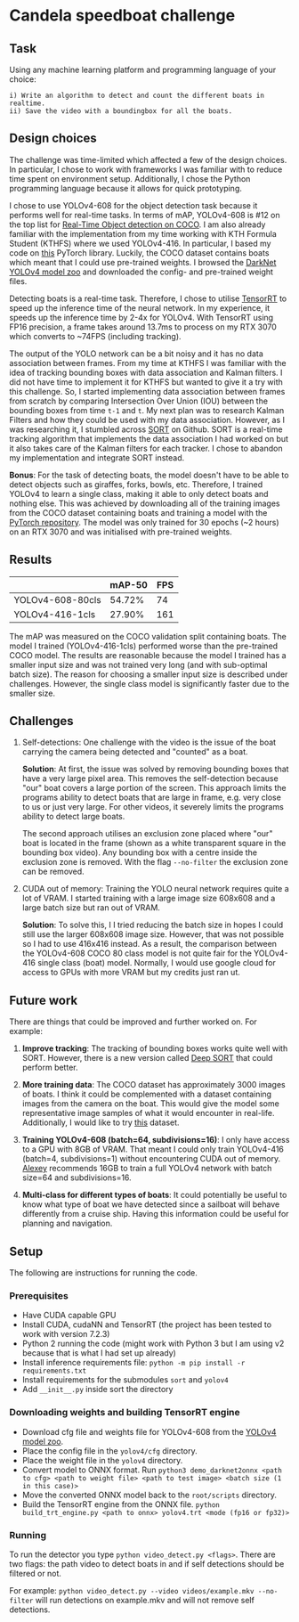 # Candela speedboat challenge

## Task
Using any machine learning platform and programming language of your choice:

    i) Write an algorithm to detect and count the different boats in realtime.
    ii) Save the video with a boundingbox for all the boats.

## Design choices
The challenge was time-limited which affected a few of the design choices. In particular, I chose to work with frameworks I was familiar with to reduce time spent on environment setup. Additionally, I chose the Python programming language because it allows for quick prototyping. 

I chose to use YOLOv4-608 for the object detection task because it performs well for real-time tasks. In terms of mAP, YOLOv4-608 is #12 on the top list for [Real-Time Object detection on COCO](https://paperswithcode.com/sota/real-time-object-detection-on-coco). I am also already familiar with the implementation from my time working with KTH Formula Student (KTHFS) where we used YOLOv4-416. In particular, I based my code on [this](https://github.com/Tianxiaomo/pytorch-YOLOv4) PyTorch library. Luckily, the COCO dataset contains boats which meant that I could use pre-trained weights. I browsed the [DarkNet YOLOv4 model zoo](https://github.com/AlexeyAB/darknet/wiki/YOLOv4-model-zoo) and downloaded the config- and pre-trained weight files. 

Detecting boats is a real-time task. Therefore, I chose to utilise [TensorRT](https://developer.nvidia.com/tensorrt) to speed up the inference time of the neural network. In my experience, it speeds up the inference time by 2-4x for YOLOv4. With TensorRT using FP16 precision, a frame takes around 13.7ms to process on my RTX 3070 which converts to ~74FPS (including tracking). 

The output of the YOLO network can be a bit noisy and it has no data association between frames. From my time at KTHFS I was familiar with the idea of tracking bounding boxes with data association and Kalman filters. I did not have time to implement it for KTHFS but wanted to give it a try with this challenge. So, I started implementing data association between frames from scratch by comparing Intersection Over Union (IOU) between the bounding boxes from time `t-1` and `t`. My next plan was to research Kalman Filters and how they could be used with my data association. However, as I was researching it, I stumbled across [SORT](https://github.com/abewley/sort) on Github. SORT is a real-time tracking algorithm that implements the data association I had worked on but it also takes care of the Kalman filters for each tracker. I chose to abandon my implementation and integrate SORT instead. 

**Bonus**: For the task of detecting boats, the model doesn't have to be able to detect objects such as giraffes, forks, bowls, etc. Therefore, I trained YOLOv4 to learn a single class, making it able to only detect boats and nothing else. This was achieved by downloading all of the training images from the COCO dataset containing boats and training a model with the [PyTorch repository](https://github.com/Tianxiaomo/pytorch-YOLOv4). The model was only trained for 30 epochs (~2 hours) on an RTX 3070 and was initialised with pre-trained weights. 

## Results
|                  | mAP-50 | FPS |
|------------------|--------|-----|
| YOLOv4-608-80cls | 54.72% | 74  |
| YOLOv4-416-1cls  | 27.90% | 161 |

The mAP was measured on the COCO validation split containing boats. The model I trained (YOLOv4-416-1cls) performed worse than the pre-trained COCO model. The results are reasonable because the model I trained has a smaller input size and was not trained very long (and with sub-optimal batch size). The reason for choosing a smaller input size is described under challenges. However, the single class model is significantly faster due to the smaller size. 

## Challenges
1. Self-detections: One challenge with the video is the issue of the boat carrying the camera being detected and "counted" as a boat.

    **Solution**: At first, the issue was solved by removing bounding boxes that have a very large pixel area. This removes the self-detection because "our" boat covers a large portion of the screen. This approach limits the programs ability to detect boats that are large in frame, e.g. very close to us or just very large. For other videos, it severely limits the programs ability to detect large boats. 

    The second approach utilises an exclusion zone placed where "our" boat is located in the frame (shown as a white transparent square in the bounding box video). Any bounding box with a centre inside the exclusion zone is removed. With the flag `--no-filter` the exclusion zone can be removed.

2. CUDA out of memory: Training the YOLO neural network requires quite a lot of VRAM. I started training with a large image size 608x608 and a large batch size but ran out of VRAM.

    **Solution**: To solve this, I I tried reducing the batch size in hopes I could still use the larger 608x608 image size. However, that was not possible so I had to use 416x416 instead. As a result, the comparison between the YOLOv4-608 COCO 80 class model is not quite fair for the YOLOv4-416 single class (boat) model. Normally, I would use google cloud for access to GPUs with more VRAM but my credits just ran ut.  

## Future work
There are things that could be improved and further worked on. For example:

1. **Improve tracking**: The tracking of bounding boxes works quite well with SORT. However, there is a new version called [Deep SORT](https://github.com/nwojke/deep_sort) that could perform better. 

2. **More training data**: The COCO dataset has approximately 3000 images of boats. I think it could be complemented with a dataset containing images from the camera on the boat. This would give the model some representative image samples of what it would encounter in real-life. Additionally, I would like to try [this](https://www.kaggle.com/clorichel/boat-types-recognition/version/1) dataset.

3. **Training YOLOv4-608 (batch=64, subdivisions=16)**: I only have access to a GPU with 8GB of VRAM. That meant I could only train YOLOv4-416 (batch=4, subdivisions=1) without encountering CUDA out of memory. [Alexey](https://github.com/AlexeyAB/darknet/wiki/YOLOv4-model-zoo) recommends 16GB to train a full YOLOv4 network with batch size=64 and subdivisions=16. 

4. **Multi-class for different types of boats**: It could potentially be useful to know what type of boat we have detected since a sailboat will behave differently from a cruise ship. Having this information could be useful for planning and navigation.

## Setup
The following are instructions for running the code. 

### Prerequisites
- Have CUDA capable GPU
- Install CUDA, cudaNN and TensorRT (the project has been tested to work with version 7.2.3)
- Python 2 running the code (might work with Python 3 but I am using v2 because that is what I had set up already)
- Install inference requirements file: `python -m pip install -r requirements.txt`
- Install requirements for the submodules `sort` and `yolov4`
- Add `__init__.py` inside sort the directory

### Downloading weights and building TensorRT engine
- Download cfg file and weights file for YOLOv4-608 from the [YOLOv4 model zoo](https://github.com/AlexeyAB/darknet/wiki/YOLOv4-model-zoo).
- Place the config file in the `yolov4/cfg` directory.
- Place the weight file in the `yolov4` directory. 
- Convert model to ONNX format. Run `python3 demo_darknet2onnx <path to cfg> <path to weight file> <path to test image> <batch size (1 in this case)>`
- Move the converted ONNX model back to the `root/scripts` directory.
- Build the TensorRT engine from the ONNX file. `python build_trt_engine.py <path to onnx> yolov4.trt <mode (fp16 or fp32)>`

### Running

To run the detector you type `python video_detect.py <flags>`. There are two flags: the path video to detect boats in and if self detections should be filtered or not.

For example: `python video_detect.py --video videos/example.mkv --no-filter` will run detections on example.mkv and will not remove self detections. 

